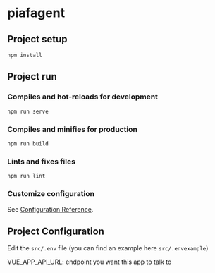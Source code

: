 # piafagent

## Project setup
```
npm install
```

## Project run

### Compiles and hot-reloads for development
```
npm run serve
```

### Compiles and minifies for production
```
npm run build
```

### Lints and fixes files
```
npm run lint
```

### Customize configuration
See [Configuration Reference](https://cli.vuejs.org/config/).


## Project Configuration

Edit the `src/.env` file (you can find an example here `src/.envexample`)

VUE_APP_API_URL: endpoint you want this app to talk to
